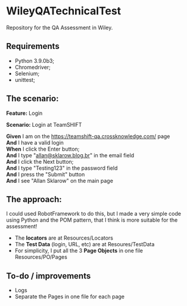 # WileyQATechnicalTest
Repository for the QA Assessment in Wiley.

## Requirements
- Python 3.9.0b3;
- Chromedriver;
- Selenium;
- unittest;

## The scenario:
**Feature:** Login  
  
**Scenario:** Login at TeamSHIFT  
  
 **Given** I am on the https://teamshift-qa.crossknowledge.com/ page  
 **And** I have a valid login  
 **When** I click the Enter button;  
 **And** I type "allan@sklarow.blog.br" in the email field  
 **And** I click the Next button;  
 **And** I type "Testing123" in the password field  
 **And** I press the "Submit" button  
 **And** I see "Allan Sklarow" on the main page  
  
## The approach:
I could used RobotFramework to do this, but I made a very simple code using Python and the POM pattern, that I think is more suitable for the assessment!  
- The **locators** are at Resources/Locators
- The **Test Data** (login, URL, etc) are at Resoures/TestData
- For simplicity, I put all the 3 **Page Objects** in one file Resources/PO/Pages

## To-do / improvements
- Logs
- Separate the Pages in one file for each page
